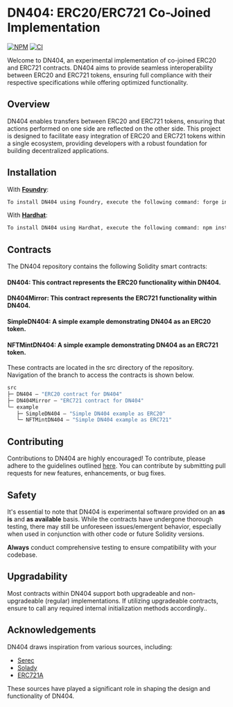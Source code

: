 # DN404: ERC20/ERC721 Co-Joined Implementation

[![NPM][npm-shield]][npm-url]
[![CI][ci-shield]][ci-url]

Welcome to DN404, an experimental implementation of co-joined ERC20 and ERC721 contracts. 
DN404 aims to provide seamless interoperability between ERC20 and ERC721 tokens, ensuring full compliance with their respective specifications while offering optimized functionality. 

## Overview 
DN404 enables transfers between ERC20 and ERC721 tokens, ensuring that actions performed on one side are reflected on the other side. 
This project is designed to facilitate easy integration of ERC20 and ERC721 tokens within a single ecosystem, providing developers with a robust foundation for building decentralized applications. 

## Installation

With [**Foundry**](https://github.com/gakonst/foundry):
```sh
To install DN404 using Foundry, execute the following command: forge install vectorized/dn404 
```

With [**Hardhat**](https://github.com/nomiclabs/hardhat):

```sh
To install DN404 using Hardhat, execute the following command: npm install dn404
```

## Contracts

The DN404 repository contains the following Solidity smart contracts:

#### DN404: This contract represents the ERC20 functionality within DN404.

#### DN404Mirror: This contract represents the ERC721 functionality within DN404.

#### SimpleDN404: A simple example demonstrating DN404 as an ERC20 token.

#### NFTMintDN404: A simple example demonstrating DN404 as an ERC721 token.

These contracts are located in the src directory of the repository. Navigation of the branch to access the contracts is shown below.


```ml
src
├─ DN404 — "ERC20 contract for DN404"
├─ DN404Mirror — "ERC721 contract for DN404"
└─ example
   ├─ SimpleDN404 — "Simple DN404 example as ERC20"
   └─ NFTMintDN404 — "Simple DN404 example as ERC721"
```

## Contributing

Contributions to DN404 are highly encouraged! 
To contribute, please adhere to the guidelines outlined [here](https://github.com/Vectorized/solady/issues/19). 
You can contribute by submitting pull requests for new features, enhancements, or bug fixes.


## Safety

It's essential to note that DN404 is experimental software provided on an **as is** and **as available** basis. 
While the contracts have undergone thorough testing, there may still be unforeseen issues/emergent behavior, especially when used in conjunction with other code or future Solidity versions. 

**Always** conduct comprehensive testing to ensure compatibility with your codebase.

## Upgradability

Most contracts within DN404 support both upgradeable and non-upgradeable (regular) implementations. 
If utilizing upgradeable contracts, ensure to call any required internal initialization methods accordingly..

## Acknowledgements

DN404 draws inspiration from various sources, including:
- [Serec](https://twitter.com/SerecThunderson)
- [Solady](https://github.com/vectorized/solady)
- [ERC721A](https://github.com/chiru-labs/ERC721A)
  
These sources have played a significant role in shaping the design and functionality of DN404.


[npm-shield]: https://img.shields.io/npm/v/dn404.svg
[npm-url]: https://www.npmjs.com/package/dn404

[ci-shield]: https://img.shields.io/github/actions/workflow/status/vectorized/dn404/ci.yml?branch=main&label=build
[ci-url]: https://github.com/vectorized/dn404/actions/workflows/ci.yml
